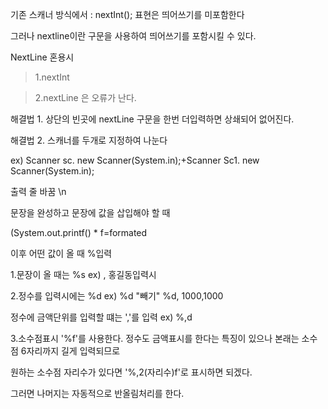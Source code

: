 기존 스캐너 방식에서 : nextInt(); 표현은 띄어쓰기를 미포함한다

그러나 nextline이란 구문을 사용하여 띄어쓰기를 포함시킬 수 있다.

NextLine 혼용시 
>1.nextInt 

>2.nextLine 은 오류가 난다.

해결법 1. 상단의 빈곳에 nextLine 구문을 한번 더입력하면 상쇄되어 없어진다.

해결법 2. 스캐너를 두개로 지정하여 나눈다

ex) Scanner sc. new Scanner(System.in);+Scanner Sc1. new Scanner(System.in);

출력 줄 바꿈 
\n

문장을 완성하고 문장에 값을 삽입해야 할 때 

(System.out.printf() * f=formated

이후 어떤 값이 올 때 %입력

1.문장이 올 때는 %s ex) , 홍길동입력시

2.정수를 입력시에는 %d ex) %d "빼기" %d, 1000,1000

정수에 금액단위를 입력할 떄는 ','를 입력 ex) %,d

3.소수점표시
  '%f'를 사용한다. 정수도 금액표시를 한다는 특징이 있으나 본래는 소수점 6자리까지 길게 입력되므로 
 
 원하는 소수점 자리수가 있다면 '%,2(자리수)f'로 표시하면 되겠다.
  
  그러면 나머지는 자동적으로 반올림처리를 한다.
  
 
  




